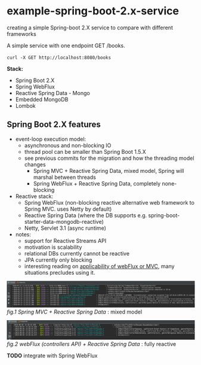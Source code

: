 # example-spring-boot-2.x-service
creating a simple Spring-boot 2.X service to compare with different frameworks

A simple service with one endpoint GET /books. 

`curl -X GET http://localhost:8080/books`

**Stack:**
- Spring Boot 2.X
- Spring WebFlux
- Reactive Spring Data - Mongo
- Embedded MongoDB 
- Lombok

## Spring Boot 2.X features
* event-loop execution model:
    - asynchronous and non-blocking IO
    - thread pool can be smaller than Spring Boot 1.5.X
    - see previous commits for the migration and how the threading model changes
        - Spring MVC + Reactive Spring Data, mixed model, Spring will marshal between threads
        - Spring WebFlux + Reactive Spring Data, completely none-blocking
* Reactive stack:
    - Spring WebFlux (non-blocking reactive alternative web framework to Spring MVC. uses Netty by default)
    - Reactive Spring Data (where the DB supports e.g. spring-boot-starter-data-mongodb-reactive)
    - Netty, Servlet 3.1 (async runtime)
* notes:
    - support for Reactive Streams API
    - motivation is scalability
    - relational DBs currently cannot be reactive
    - JPA currently only blocking
    - interesting reading on [applicability of webFlux or MVC](https://docs.spring.io/spring/docs/current/spring-framework-reference/web-reactive.html#webflux-framework-choice), many situations precludes using it.


![springMvc_reactiveSpringData_handling.png](springMvc_reactiveSpringData_handling.png)
_fig.1 Spring MVC + Reactive Spring Data_ : mixed model

![webFlux_controllers_reactiveSpringData_handling.png](webFlux_controllers_reactiveSpringData_handling.png)
_fig.2 webFlux (controllers API) + Reactive Spring Data_ : fully reactive


**TODO**
integrate with Spring WebFlux